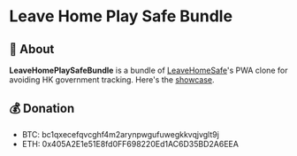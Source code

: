 # Leave Home Play Safe Bundle
  
## 📄 About 
**LeaveHomePlaySafeBundle** is a bundle of [LeaveHomeSafe](https://www.leavehomesafe.gov.hk/en/)'s PWA clone for avoiding HK government tracking. Here's the [showcase](https://leave-home-play-safe.000webhostapp.com).




## 💰 Donation
* BTC: bc1qxecefqvcghf4m2arynpwgufuwegkkvqjvglt9j
* ETH: 0x405A2E1e51E8fd0FF698220Ed1AC6D35BD2A6EEA
